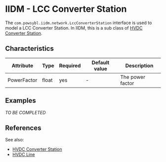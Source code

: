 # IIDM - LCC Converter Station

The `com.powsybl.iidm.network.LccConverterStation` interface is used to model a LCC Converter Station. In IIDM, this is
a sub class of [HVDC Converter Station](hvdcConverterStation.md).

## Characteristics
| Attribute | Type | Required | Default value | Description |
| --------- | ---- | -------- | ------------- | ----------- |
| PowerFactor | float | yes | - | The power factor |

## Examples

*TO BE COMPLETED*

## References
See also:
- [HVDC Converter Station](hvdcConverterStation.md)
- [HVDC Line](hvdcLine.md)

